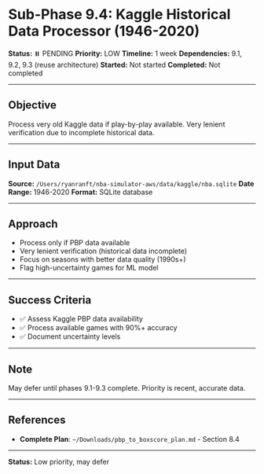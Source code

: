 # Sub-Phase 9.4: Kaggle Historical Data Processor (1946-2020)

**Status:** ⏸️ PENDING
**Priority:** LOW
**Timeline:** 1 week
**Dependencies:** 9.1, 9.2, 9.3 (reuse architecture)
**Started:** Not started
**Completed:** Not completed

---

## Objective

Process very old Kaggle data if play-by-play available. Very lenient verification due to incomplete historical data.

---

## Input Data

**Source:** `/Users/ryanranft/nba-simulator-aws/data/kaggle/nba.sqlite`
**Date Range:** 1946-2020
**Format:** SQLite database

---

## Approach

- Process only if PBP data available
- Very lenient verification (historical data incomplete)
- Focus on seasons with better data quality (1990s+)
- Flag high-uncertainty games for ML model

---

## Success Criteria

- ✅ Assess Kaggle PBP data availability
- ✅ Process available games with 90%+ accuracy
- ✅ Document uncertainty levels

---

## Note

May defer until phases 9.1-9.3 complete. Priority is recent, accurate data.

---

## References

- **Complete Plan**: `~/Downloads/pbp_to_boxscore_plan.md` - Section 8.4

---

**Status:** Low priority, may defer


